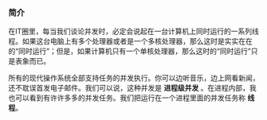 ### 简介
在IT圈里，每当我们谈论并发时，必定会说起在一台计算机上同时运行的一系列线程。如果这台电脑上有多个处理器或者是一个多核处理器，那么这时是实实在在的“同时运行”；但是，如果计算机只有一个单核处理器，那么这时的“同时运行”只是表象而已。

所有的现代操作系统全部支持任务的并发执行。你可以边听音乐，边上网看新闻，还不耽误首发电子邮件。我们可以说，这种并发是 **进程级并发** 。在进程内部，我也可以看到有许许多多的并发任务。我们把运行在一个进程里面的并发任务称 **线程**。
